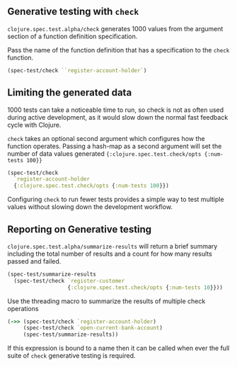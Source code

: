 ## Generative testing with `check`

`clojure.spec.test.alpha/check` generates 1000 values from the argument section of a function definition specification.

Pass the name of the function definition that has a specification to the `check` function.

```clojure
(spec-test/check ``register-account-holder`)
```

## Limiting the generated data

1000 tests can take a noticeable time to run, so check is not as often used during active development, as it would slow down the normal fast feedback cycle with Clojure.

`check` takes an optional second argument which configures how the function operates.  Passing a hash-map as a second argument will set the number of data values generated `{:clojure.spec.test.check/opts {:num-tests 100}}`

```clojure
(spec-test/check
  `register-account-holder
  {:clojure.spec.test.check/opts {:num-tests 100}})
```

Configuring `check` to run fewer tests provides a simple way to test multiple values without slowing down the development workflow.

## Reporting on Generative testing

`clojure.spec.test.alpha/summarize-results` will return a brief summary including the total number of results and a count for how many results passed and failed.

```clojure
(spec-test/summarize-results
  (spec-test/check `register-customer
                   {:clojure.spec.test.check/opts {:num-tests 10}}))
```

Use the threading macro to summarize the results of multiple check operations

```clojure
(->> (spec-test/check `register-account-holder)
     (spec-test/check `open-current-bank-account)
     (spec-test/summarize-results))
```

If this expression is bound to a name then it can be called when ever the full suite of `check` generative testing is required.
